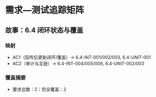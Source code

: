 # 需求—测试追踪矩阵

## 故事：6.4 闭环状态与覆盖

### 映射

- AC1（回传后更新闭环/覆盖）→ 6.4-INT-001/002/003, 6.4-UNIT-001
- AC2（审计与互链）→ 6.4-INT-004/005/006, 6.4-UNIT-002/003

### 覆盖摘要

- 要求总数：2｜完全覆盖：2

